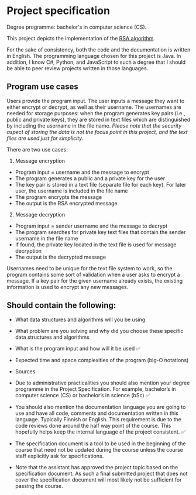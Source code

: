 # Project specification
Degree programme: bachelor's in computer science (CS).

This project depicts the implementation of the [RSA algorithm](https://en.wikipedia.org/wiki/RSA_(cryptosystem) "RSA in Wikipedia").

For the sake of consistency, both the code and the documentation is written in English. The programming language chosen for this project is Java. In addition, I know C#, Python, and JavaScript to such a degree that I should be able to peer review projects written in those languages.

## Program use cases
Users provide the program input. The user inputs a message they want to either encrypt or decrypt, as well as their username. The usernames are needed for storage purposes: when the program generates key pairs (i.e., public and private keys), they are stored in text files which are distinguished by including the username in the file name. *Please note that the security aspect of storing the data is not the focus point in this project, and the text files are used just for simplicity*.

There are two use cases:
1. Message encryption
- Program input = username and the message to encrypt
- The program generates a public and a private key for the user
- The key pair is stored in a text file (separate file for each key). For later user, the username is included in the file name
- The program encrypts the message
- The output is the RSA encrypted message

2. Message decryption
- Program input = sender username and the message to decrypt
- The program searches for private key text files that contain the sender username in the file name
- If found, the private key located in the text file is used for message decryption
- The output is the decrypted message

Usernames need to be unique for the text file system to work, so the program contains some sort of validation when a user asks to encrypt a message. If a key pair for the given username already exists, the existing information is used to encrypt any new messages.

## Should contain the following:
- What data structures and algorithms will you be using

- What problem are you solving and why did you choose these specific data structures and algorithms

- What is the program input and how will it be used :white_check_mark:

- Expected time and space complexities of the program (big-O notations)

- Sources

- Due to administrative practicalities you should also mention your degree programme in the Project Specification. For example, bachelor’s in computer science (CS) or bachelor’s in science (bSc) :white_check_mark:

- You should also mention the documentation language you are going to use and have all code, comments and documentation written in this language. Typically Finnish or English. This requirement is due to the code reviews done around the half way point of the course. This hopefully helps keep the internal language of the project consistent. :white_check_mark:

- The specification document is a tool to be used in the beginning of the course that need not be updated during the course unless the course staff explicitly ask for specifications. 

- Note that the assistant has approved the project topic based on the specification document. As such a final submitted project that does not cover the specification document will most likely not be sufficient for passing the course.
